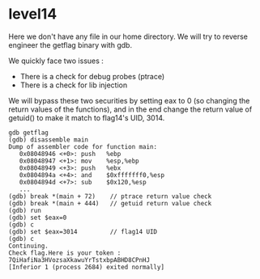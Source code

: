 # level14

Here we don't have any file in our home directory. We will try to reverse engineer the getflag binary with gdb.

We quickly face two issues :
- There is a check for debug probes (ptrace)
- There is a check for lib injection

We will bypass these two securities by setting eax to 0 (so changing the return values of the functions), and in the end change the return value of getuid() to make it match to flag14's UID, 3014.

    gdb getflag
    (gdb) disassemble main
    Dump of assembler code for function main:
       0x08048946 <+0>:	push   %ebp
       0x08048947 <+1>:	mov    %esp,%ebp
       0x08048949 <+3>:	push   %ebx
       0x0804894a <+4>:	and    $0xfffffff0,%esp
       0x0804894d <+7>:	sub    $0x120,%esp
       ...
    (gdb) break *(main + 72)    // ptrace return value check
    (gdb) break *(main + 444)   // getuid return value check
    (gdb) run
    (gdb) set $eax=0
    (gdb) c
    (gdb) set $eax=3014         // flag14 UID
    (gdb) c
    Continuing.
    Check flag.Here is your token : 7QiHafiNa3HVozsaXkawuYrTstxbpABHD8CPnHJ
    [Inferior 1 (process 2684) exited normally]